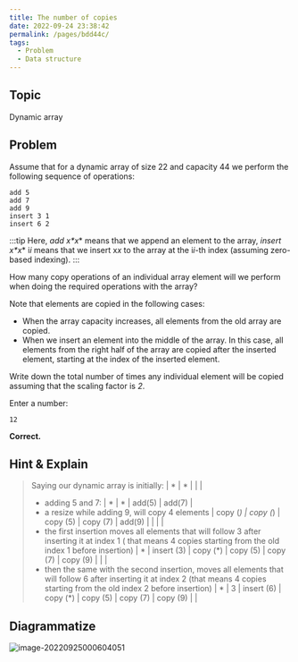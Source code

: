 ```yaml
---
title: The number of copies
date: 2022-09-24 23:38:42
permalink: /pages/bdd44c/
tags:
  - Problem
  - Data structure
---
```

## Topic

Dynamic array

## Problem

Assume that for a dynamic array of size 22 and capacity 44 we perform the following sequence of operations:

```no-highlight
add 5
add 7
add 9
insert 3 1
insert 6 2
```

:::tip
Here, *add x\*x** means that we append an element to the array, *insert x\*x** i*i* means that we insert x*x* to the array at the i*i*-th index (assuming zero-based indexing).
:::


How many copy operations of an individual array element will we perform when doing the required operations with the array?

Note that elements are copied in the following cases:

- When the array capacity increases, all elements from the old array are copied.
- When we insert an element into the middle of the array. In this case, all elements from the right half of the array are copied after the inserted element, starting at the index of the inserted element.

Write down the total number of times any individual element will be copied assuming that the scaling factor is *2*.

Enter a number:

`12`

**Correct.**

## Hint & Explain

> Saying our dynamic array is initially:    | * | * |   |   |
> - adding 5 and 7:    | * | * | add(5) | add(7) |
> - a resize while adding 9, will copy 4 elements  | copy (*) | copy (*) | copy (5) | copy (7) | add(9) |   |   |   |
> - the first insertion moves all elements that will follow 3 after inserting it at index 1 ( that means 4 copies starting from the old index 1 before insertion)    | * | insert (3) | copy (*) | copy (5) | copy (7) | copy (9) |  |  |
> - then the same with the second insertion, moves all elements that will follow 6 after inserting it at index 2 (that means 4 copies starting from the old index 2 before insertion)    | * | 3 | insert (6) | copy (*) | copy (5) | copy (7) | copy (9) |  |

## Diagrammatize

![image-20220925000604051](https://cdn.jsdelivr.net/gh/JimFKppt/Pictures@master/static_files/img/image-20220925000604051.png)
